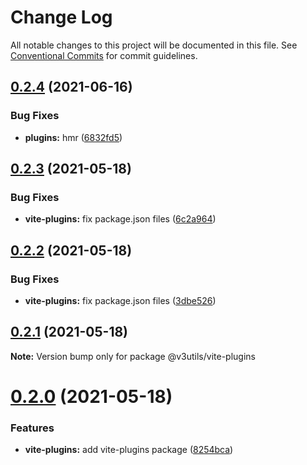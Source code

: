 # Change Log

All notable changes to this project will be documented in this file.
See [Conventional Commits](https://conventionalcommits.org) for commit guidelines.

## [0.2.4](https://github.com/haoziqaq/v3utils/compare/v0.2.3...v0.2.4) (2021-06-16)


### Bug Fixes

* **plugins:** hmr ([6832fd5](https://github.com/haoziqaq/v3utils/commit/6832fd546c11bc87e359e5ea7588cde394af9ed5))





## [0.2.3](https://github.com/haoziqaq/v3utils/compare/v0.2.2...v0.2.3) (2021-05-18)


### Bug Fixes

* **vite-plugins:** fix package.json files ([6c2a964](https://github.com/haoziqaq/v3utils/commit/6c2a96412acfde4bbb2fa193d524e65f121c67fa))





## [0.2.2](https://github.com/haoziqaq/v3utils/compare/v0.2.1...v0.2.2) (2021-05-18)


### Bug Fixes

* **vite-plugins:** fix package.json files ([3dbe526](https://github.com/haoziqaq/v3utils/commit/3dbe52614c6ee5a4266f25ea4a192ec10f32f9e1))





## [0.2.1](https://github.com/haoziqaq/v3utils/compare/v0.2.0...v0.2.1) (2021-05-18)

**Note:** Version bump only for package @v3utils/vite-plugins





# [0.2.0](https://github.com/haoziqaq/v3utils/compare/v0.1.16...v0.2.0) (2021-05-18)


### Features

* **vite-plugins:** add vite-plugins package ([8254bca](https://github.com/haoziqaq/v3utils/commit/8254bcacccfdf77501d4b6a414b1705df9132d94))
